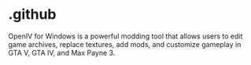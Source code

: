 # .github
OpenIV for Windows is a powerful modding tool that allows users to edit game archives, replace textures, add mods, and customize gameplay in GTA V, GTA IV, and Max Payne 3.
